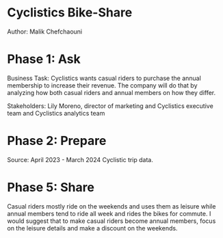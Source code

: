 # Cyclistics Bike-Share
Author: Malik Chefchaouni

# Phase 1: Ask
Business Task: Cyclistics wants casual riders to purchase the annual membership to increase their revenue. The company will do that by analyzing how both casual riders and annual members on how they differ.

Stakeholders: Lily Moreno, director of marketing and Cyclistics executive team and Cyclistics analytics team

# Phase 2: Prepare
Source: April 2023 - March 2024 Cyclistic trip data.


# Phase 5: Share
Casual riders mostly ride on the weekends and uses them as leisure while annual members tend to ride all week and rides the bikes for commute. I would suggest that to make casual riders become annual members, focus on the leisure details and make a discount on the weekends.
